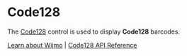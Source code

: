 Code128
=======

The [Code128](https://www.grapecity.com/wijmo/api/classes/wijmo_barcode_common.code128.html) control is used to display **Code128** barcodes.

[Learn about Wijmo](https://www.grapecity.com/wijmo) | [Code128 API Reference](https://www.grapecity.com/wijmo/api/classes/wijmo_barcode_common.code128.html)